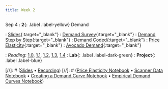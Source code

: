 ```yaml
---
title: Week 2
---
```


Sep 4
: **2**{: .label .label-yellow} Demand

: [Slides](https://docs.google.com/presentation/d/1owz4aeb2YhKowRX9-CuSVJywI72eUV2fP2uDDI6RA2M/edit?usp=sharing){:target="_blank"} 
: [Demand Survey](https://forms.gle/ywsE5y3qfmyxKRFE8){:target="_blank"}
: [Demand Step by Step](https://datahub.berkeley.edu/hub/user-redirect/git-pull?repo=https%3A%2F%2Fgithub.com%2Fdata-88e%2Ffa24-materials&branch=main&urlpath=tree%2Ffa24-materials%2Flec%2Flec02%2FDemand_Steps_24.ipynb){:target="_blank"}
: [Demand Coded](https://datahub.berkeley.edu/hub/user-redirect/git-pull?repo=https%3A%2F%2Fgithub.com%2Fdata-88e%2Ffa24-materials&branch=main&urlpath=tree%2Ffa24-materials%2Flec%2Flec02%2Fdemand-curve-Fa24.ipynb){:target="_blank"}
: [Price Elasticity](https://datahub.berkeley.edu/hub/user-redirect/git-pull?repo=https%3A%2F%2Fgithub.com%2Fdata-88e%2Ffa24-materials&branch=main&urlpath=tree%2Ffa24-materials%2Flec%2Flec02%2FPriceElasticity.ipynb){:target="_blank"}
: [Avocado Demand](https://datahub.berkeley.edu/hub/user-redirect/git-pull?repo=https%3A%2F%2Fgithub.com%2Fdata-88e%2Ffa24-materials&branch=main&urlpath=tree%2Ffa24-materials%2Flec%2Flec02%2FAvocados_demand.ipynb){:target="_blank"}



: *Reading*: [1.0](https://data-88e.github.io/textbook/content/01-demand/index.html), [1.1](https://data-88e.github.io/textbook/content/01-demand/01-demand.html), [1.2](https://data-88e.github.io/textbook/content/01-demand/02-example.html), [1.3](https://data-88e.github.io/textbook/content/01-demand/03-log-log.html), [1.4](https://data-88e.github.io/textbook/content/01-demand/04-elasticity.html)
: **Lab**{: .label .label-dark-green} 
: **Project**{: .label .label-blue}

[//]: # ([Slides]() &#8226; [Recording]())
[//]: # ([Price Elasticity Notebook]() &#8226; [Scanner Data Notebook]() &#8226; [Creating a Demand Curve Notebook]() &#8226; [Empirical Demand Curves Notebook]())
